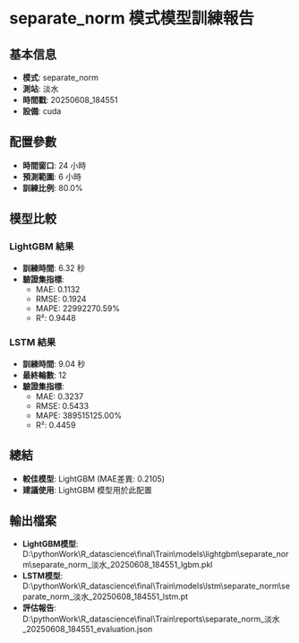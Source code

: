 
# separate_norm 模式模型訓練報告

## 基本信息
- **模式**: separate_norm
- **測站**: 淡水
- **時間戳**: 20250608_184551
- **設備**: cuda

## 配置參數
- **時間窗口**: 24 小時
- **預測範圍**: 6 小時
- **訓練比例**: 80.0%

## 模型比較

### LightGBM 結果

- **訓練時間**: 6.32 秒
- **驗證集指標**:
  - MAE: 0.1132
  - RMSE: 0.1924
  - MAPE: 22992270.59%
  - R²: 0.9448

### LSTM 結果

- **訓練時間**: 9.04 秒
- **最終輪數**: 12
- **驗證集指標**:
  - MAE: 0.3237
  - RMSE: 0.5433
  - MAPE: 389515125.00%
  - R²: 0.4459

## 總結

- **較佳模型**: LightGBM (MAE差異: 0.2105)
- **建議使用**: LightGBM 模型用於此配置


## 輸出檔案
- **LightGBM模型**: D:\pythonWork\R_datascience\final\Train\models\lightgbm\separate_norm\separate_norm_淡水_20250608_184551_lgbm.pkl
- **LSTM模型**: D:\pythonWork\R_datascience\final\Train\models\lstm\separate_norm\separate_norm_淡水_20250608_184551_lstm.pt
- **評估報告**: D:\pythonWork\R_datascience\final\Train\reports\separate_norm_淡水_20250608_184551_evaluation.json

